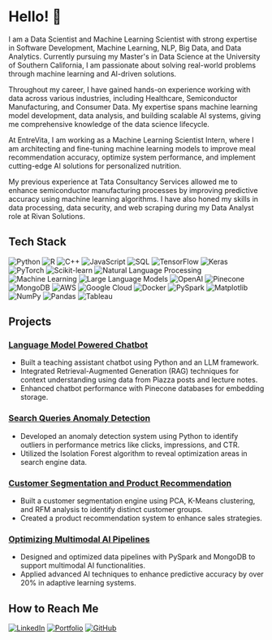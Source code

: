 # Hello! 👋

I am a Data Scientist and Machine Learning Scientist with strong expertise in Software Development, Machine Learning, NLP, Big Data, and Data Analytics. Currently pursuing my Master's in Data Science at the University of Southern California, I am passionate about solving real-world problems through machine learning and AI-driven solutions.

Throughout my career, I have gained hands-on experience working with data across various industries, including Healthcare, Semiconductor Manufacturing, and Consumer Data. My expertise spans machine learning model development, data analysis, and building scalable AI systems, giving me comprehensive knowledge of the data science lifecycle.

At EntreVita, I am working as a Machine Learning Scientist Intern, where I am architecting and fine-tuning machine learning models to improve meal recommendation accuracy, optimize system performance, and implement cutting-edge AI solutions for personalized nutrition.

My previous experience at Tata Consultancy Services allowed me to enhance semiconductor manufacturing processes by improving predictive accuracy using machine learning algorithms. I have also honed my skills in data processing, data security, and web scraping during my Data Analyst role at Rivan Solutions.


## Tech Stack

![Python](https://img.shields.io/badge/Python-3776AB?style=for-the-badge&logo=python&logoColor=white)
![R](https://img.shields.io/badge/R-276DC3?style=for-the-badge&logo=r&logoColor=white)
![C++](https://img.shields.io/badge/C++-00599C?style=for-the-badge&logo=cplusplus&logoColor=white)
![JavaScript](https://img.shields.io/badge/JavaScript-323330?style=for-the-badge&logo=javascript&logoColor=white)
![SQL](https://img.shields.io/badge/SQL-4479A1?style=for-the-badge&logo=sql&logoColor=white)
![TensorFlow](https://img.shields.io/badge/TensorFlow-FF6F00?style=for-the-badge&logo=tensorflow&logoColor=white)
![Keras](https://img.shields.io/badge/Keras-D00000?style=for-the-badge&logo=keras&logoColor=white)
![PyTorch](https://img.shields.io/badge/PyTorch-EE4C2C?style=for-the-badge&logo=pytorch&logoColor=white)
![Scikit-learn](https://img.shields.io/badge/Scikit--learn-F7931E?style=for-the-badge&logo=scikit-learn&logoColor=white)
![Natural Language Processing](https://img.shields.io/badge/NLP-0052CC?style=for-the-badge)
![Machine Learning](https://img.shields.io/badge/Machine--Learning-FF6F00?style=for-the-badge)
![Large Language Models](https://img.shields.io/badge/Large--Language--Models-0052CC?style=for-the-badge)
![OpenAI](https://img.shields.io/badge/OpenAI-412991?style=for-the-badge&logo=openai&logoColor=white)
![Pinecone](https://img.shields.io/badge/Pinecone-0B132B?style=for-the-badge&logo=pinecone&logoColor=white)
![MongoDB](https://img.shields.io/badge/MongoDB-47A248?style=for-the-badge&logo=mongodb&logoColor=white)
![AWS](https://img.shields.io/badge/AWS-232F3E?style=for-the-badge&logo=amazon-aws&logoColor=white)
![Google Cloud](https://img.shields.io/badge/GCP-4285F4?style=for-the-badge&logo=google-cloud&logoColor=white)
![Docker](https://img.shields.io/badge/Docker-2496ED?style=for-the-badge&logo=docker&logoColor=white)
![PySpark](https://img.shields.io/badge/PySpark-E25A1C?style=for-the-badge&logo=apache-spark&logoColor=white)
![Matplotlib](https://img.shields.io/badge/Matplotlib-3776AB?style=for-the-badge&logo=matplotlib&logoColor=white)
![NumPy](https://img.shields.io/badge/NumPy-013243?style=for-the-badge&logo=numpy&logoColor=white)
![Pandas](https://img.shields.io/badge/Pandas-150458?style=for-the-badge&logo=pandas&logoColor=white)
![Tableau](https://img.shields.io/badge/Tableau-E97627?style=for-the-badge&logo=tableau&logoColor=white)


## Projects

### [Language Model Powered Chatbot](https://github.com/karunyaMunagala12/TA-LLM-Chatbot-for-coursework-assistance)
- Built a teaching assistant chatbot using Python and an LLM framework.
- Integrated Retrieval-Augmented Generation (RAG) techniques for context understanding using data from Piazza posts and lecture notes.
- Enhanced chatbot performance with Pinecone databases for embedding storage.

### [Search Queries Anomaly Detection](https://github.com/karunyaMunagala12/anomaly-detection)
- Developed an anomaly detection system using Python to identify outliers in performance metrics like clicks, impressions, and CTR.
- Utilized the Isolation Forest algorithm to reveal optimization areas in search engine data.

### [Customer Segmentation and Product Recommendation](https://github.com/karunyaMunagala12/customer-segmentation)
- Built a customer segmentation engine using PCA, K-Means clustering, and RFM analysis to identify distinct customer groups.
- Created a product recommendation system to enhance sales strategies.

### [Optimizing Multimodal AI Pipelines](https://github.com/karunyaMunagala12/Optimizing-Multimodal-AI-Pipelines)
- Designed and optimized data pipelines with PySpark and MongoDB to support multimodal AI functionalities.
- Applied advanced AI techniques to enhance predictive accuracy by over 20% in adaptive learning systems.



## How to Reach Me

[![LinkedIn](https://img.shields.io/badge/LinkedIn-blue?style=flat-square&logo=linkedin)](https://www.linkedin.com/in/karunya-m/) 
[![Portfolio](https://img.shields.io/badge/Portfolio-000000?style=flat-square&logo=github)](https://karunyamunagala12.github.io/Webportfolio/) 
[![GitHub](https://img.shields.io/badge/GitHub-000000?style=flat-square&logo=github)](https://github.com/karunyaMunagala12)


